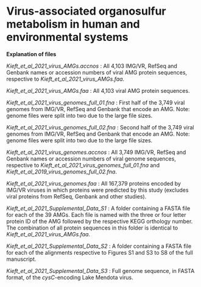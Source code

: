# Virus-associated organosulfur metabolism in human and environmental systems



__Explanation of files__

_Kieft_et_al_2021_virus_AMGs.accnos_ : All 4,103 IMG/VR, RefSeq and Genbank names or accession numbers of viral AMG protein sequences, respective to _Kieft_et_al_2021_virus_AMGs.faa_.

_Kieft_et_al_2021_virus_AMGs.faa_ : All 4,103 viral AMG protein sequences.

_Kieft_et_al_2021_virus_genomes_full_01.fna_ : First half of the 3,749 viral genomes from IMG/VR, RefSeq and Genbank that encode an AMG. Note: genome files were split into two due to the large file sizes.

_Kieft_et_al_2021_virus_genomes_full_02.fna_ : Second half of the 3,749 viral genomes from IMG/VR, RefSeq and Genbank that encode an AMG. Note: genome files were split into two due to the large file sizes.

_Kieft_et_al_2021_virus_genomes.accnos_ : All 3,749 IMG/VR, RefSeq and Genbank names or accession numbers of viral genome sequences, respective to _Kieft_et_al_2021_virus_genomes_full_01.fna_ and _Kieft_et_al_2019_virus_genomes_full_02.fna_.

_Kieft_et_al_2021_virus_genomes.faa_ : All 167,379 proteins encoded by IMG/VR viruses in which proteins were predicted by this study (excludes viral proteins from RefSeq, Genbank and other studies).

_Kieft_et_al_2021_Supplemental_Data_S1_ : A folder containing a FASTA file for each of the 39 AMGs. Each file is named with the three or four letter protein ID of the AMG followed by the respective KEGG orthology number. The combination of all protein sequences in this folder is identical to _Kieft_et_al_2021_virus_AMGs.faa_.

_Kieft_et_al_2021_Supplemental_Data_S2_ : A folder containing a FASTA file for each of the alignments respective to Figures S1 and S3 to S8 of the full manuscript.

_Kieft_et_al_2021_Supplemental_Data_S3_ : Full genome sequence, in FASTA format, of the _cysC_-encoding Lake Mendota virus.
